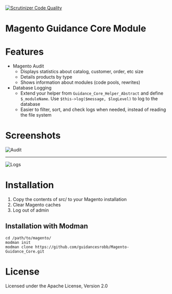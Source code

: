 [![Scrutinizer Code Quality](https://scrutinizer-ci.com/g/guidancesrobb/Magento-Guidance_Core/badges/quality-score.png?b=master)](https://scrutinizer-ci.com/g/guidancesrobb/Magento-Guidance_Core/?branch=master)

Magento Guidance Core Module
==============================

# Features

* Magento Audit
    * Displays statistics about catalog, customer, order, etc size
    * Details products by type
    * Shows information about modules (code pools, rewrites)
* Database Logging
	* Extend your helper from `Guidance_Core_Helper_Abstract` and define `$_moduleName`.  Use `$this->log($message, $logLevel)` to log to the database
	* Easier to filter, sort, and check logs when needed, instead of reading the file system

# Screenshots

![Audit](http://i.imgur.com/MK2o07k.png)

---

![Logs](http://i.imgur.com/5LaShdj.png)

# Installation

1. Copy the contents of src/ to your Magento installation
2. Clear Magento caches
3. Log out of admin

## Installation with Modman

    cd /path/to/magento/
    modman init
    modman clone https://github.com/guidancesrobb/Magento-Guidance_Core.git

# License

Licensed under the Apache License, Version 2.0